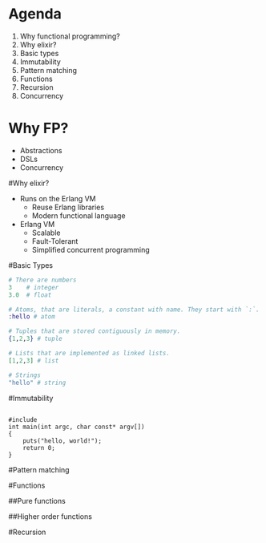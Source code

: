 # Agenda
1. Why functional programming?
1. Why elixir?
1. Basic types
1. Immutability
1. Pattern matching
1. Functions
1. Recursion
1. Concurrency



# Why FP?
- Abstractions
- DSLs
- Concurrency



#Why elixir?
- Runs on the Erlang VM
  - Reuse Erlang libraries
  - Modern functional language
- Erlang VM
  - Scalable 
  - Fault-Tolerant 
  - Simplified concurrent programming 



#Basic Types
``` elixir
# There are numbers
3    # integer
3.0  # float

# Atoms, that are literals, a constant with name. They start with `:`.
:hello # atom

# Tuples that are stored contiguously in memory.
{1,2,3} # tuple

# Lists that are implemented as linked lists.
[1,2,3] # list

# Strings
"hello" # string
```



#Immutability
<pre><code data-trim contenteditable>
#include <stdio.h>
int main(int argc, char const* argv[])
{
    puts("hello, world!");
    return 0;
}
</pre></code>



#Pattern matching



#Functions


##Pure functions


##Higher order functions



#Recursion
